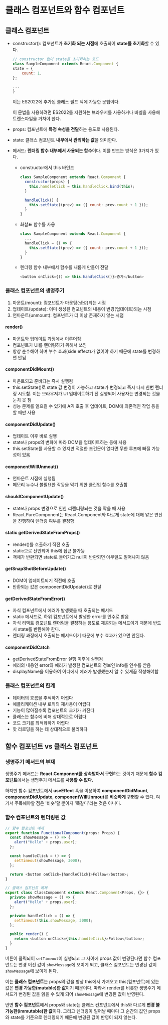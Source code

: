 # 클래스 컴포넌트와 함수 컴포넌트

## 클래스 컴포넌트

- constructor(): 컴포넌트가 **초기화 되는 시점**에 호출되어 **state를 초기화**할 수 있다.

  ```javascript
  // constructor 없이 state를 초기화하는 코드
  class SampleComponent extends React.Component {
  state = {
      count: 1,
  };

  ...
  }
  ```

  이는 ES2022에 추가된 클래스 필드 덕에 가능한 문법이다.

  이 문법을 사용하려면 ES2022를 지원하는 브라우저를 사용하거나 바벨을 사용해 트랜스파일을 거쳐야 한다.

- props: 컴포넌트에 **특정 속성을 전달**하는 용도로 사용된다.
- state: 클래스 컴포넌트 **내부에서 관리하는 값**을 의미한다.
- 메서드: **렌더링 함수 내부에서 사용되는 함수**이다. 이를 만드는 방식은 3가지가 있다.

  - constructor에서 this 바인드

    ```javascript
    class SampleComponent extends React.Component {
      constructor(props) {
        this.handleClick = this.handleClick.bind(this);
      }

      handleClick() {
        this.setState((prev) => ({ count: prev.count + 1 }));
      }
    }
    ```

  - 화살표 함수를 사용

    ```javascript
    class SampleComponent extends React.Component {
      ...
      handleClick = () => {
        this.setState((prev) => ({ count: prev.count + 1 }));
      }
    }
    ```

  - 렌더링 함수 내부에서 함수를 새롭게 만들어 전달

    ```javascript
    <button onClick={() => this.handleClick()}>증가</button>
    ```

### 클래스 컴포넌트의 생명주기

1. 마운트(mount): 컴포넌트가 마운팅(생성)되는 시점
2. 업데이트(update): 이미 생성된 컴포넌트의 내용이 변경(업데이트)되는 시점
3. 언마운트(unmount): 컴포넌트가 더 이상 존재하지 않는 시점

#### render()

- 마운트와 업데이트 과정에서 이루어짐
- 컴포넌트가 UI를 렌더링하기 위해서 쓰임
- 항상 순수해야 하며 부수 효과(side effect)가 없어야 하기 때문에 state를 변경하면 안됨

#### componentDidMount()

- 마운트되고 준비되는 즉시 실행됨
- this.setState()로 state 값 변경이 가능하고 state가 변경되고 즉시 다시 한번 렌더링 시도함. 이는 브라우저가 UI 업데이트하기 전 실행되어 사용자는 변경되는 것을 눈치 못 챔
- 성능 문제를 일으킬 수 있기에 API 호출 후 업데이트, DOM에 의존적인 작업 등을 할 때만 사용

#### componentDidUpdate()

- 업데이트 이후 바로 실행
- state나 props의 변화에 따라 DOM을 업데이트하는 등에 사용
- this.setState를 사용할 수 있지만 적절한 조건문이 없다면 무한 루프에 빠질 가능성이 있음

#### componentWillUnmout()

- 언마운트 시점에 실행됨
- 메모리 누수나 불필요한 작동을 막기 위한 클린업 함수를 호출함

#### shouldComponentUpdate()

- state나 props 변경으로 인한 리렌더링되는 것을 막을 때 사용
- React.PureComponent는 React.Component와 다르게 state에 대해 얕은 연산을 진행하여 렌더링 여부를 결정함

#### static getDerivedStateFromProps()

- render()를 호출하기 직전 호출
- static으로 선언되어 this에 접근 불가능
- 객체가 반환되면 state로 들어가고 null이 반환되면 아무일도 일어나지 않음

#### getSnapShotBeforeUpdate()

- DOM이 업데이트되기 직전에 호출
- 반환되는 값은 componentDidUpdate()로 전달

#### getDerivedStateFromError()

- 자식 컴포넌트에서 에러가 발생했을 때 호출되는 메서드
- static 메서드로, 하위 컴포넌트에서 발생한 error를 인수로 받음
- 자식 리액트 컴포넌트 렌더링을 결정하는 용도로 제공되는 메서드이기 때문에 반드시 state를 반환해야 한다.
- 렌더링 과정에서 호출되는 메서드이기 때문에 부수 효과가 있으면 안된다.

#### componentDidCatch

- getDerivedStateFromError 실행 이후에 실행됨
- 에러의 내용인 error와 에러가 발생한 컴포넌트의 정보인 info를 인수를 받음
- displayName을 이용하여 어디에서 에러가 발생했는지 알 수 있게끔 작성해야함

### 클래스 컴포넌트의 한계

- 데이터의 흐름을 추적하기 어렵다
- 애플리케이션 내부 로직의 재사용이 어렵다
- 기능이 많아질수록 컴포넌트의 크기가 커진다
- 클래스는 함수에 비해 상대적으로 어렵다
- 코드 크기를 최적화하기 어렵다
- 핫 리로딩을 하는 데 상대적으로 불리하다

## 함수 컴포넌트 vs 클래스 컴포넌트

### 생명주기 메서드의 부재

생명주기 메서드는 **React.Component를 상속받아서 구현**하는 것이기 때문에 **함수 컴포넌트**에서는 생명주기 메서드를 **사용할 수 없다.**

하지만 함수 컴포넌트에서 **useEffect** 훅을 이용하여 **componentDidMount**, **componentDidUpdate**, **componentWillUnmout**를 **비슷하게 구현**할 수 있다.
여기서 주목해야할 점은 '비슷'할 뿐이지 '똑같다'라는 것은 아니다.

### 함수 컴포넌트와 렌더링된 값

```typescript
// 함수 컴포넌트 예제
export function FunctionalComponent(props: Props) {
  const showMessage = () => {
    alert("Hello" + props.user);
  };

  const handleClick = () => {
    setTimeout(showMessage, 3000);
  };

  return <button onClick={handleClick}>Follow</button>;
}

// 클래스 컴포넌트 예제
export class ClassComponent extends React.Component<Props, {}> {
  private showMessage = () => {
    alert("Hello" + props.user);
  };

  private handleClick = () => {
    setTimeout(this.showMessage, 3000);
  };

  public render() {
    return <button onClick={this.handleClick}>Follow</button>;
  }
}
```

버튼이 클릭되어 `setTimeout`이 실행되고 그 사이에 props 값이 변경된다면 함수 컴포넌트는 변경 이전 값이 `showMessage`에 보이게 되고, 클래스 컴포넌트는 변경된 값이 `showMessage`에 보이게 된다.

이는 **클래스 컴포넌트**는 props의 값을 항상 this에서 가져오고 this(컴포넌트)에 있는 값은 **변경 가능한(mutable)한 값**이기 때문이다. 따라서 render를 비롯한 생명주기 메서드가 변경된 값을 읽을 수 있게 되어 `showMessage`에 변경된 값이 반영된다.

반면 **함수 컴포넌트**에서 props와 state는 클래스 컨포넌트에서 this와 다르게 **변경 불가능한(immutable)한 값**이다. 그리고 렌더링이 일어날 때마다 그 순간의 값인 props와 state를 기준으로 렌더링되기 때문에 변경된 값이 반영이 되지 않는다.
